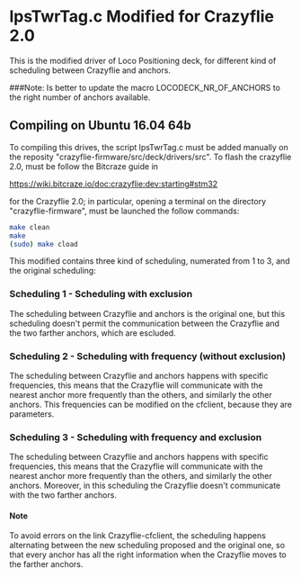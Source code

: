 # lpsTwrTag.c Modified for Crazyflie 2.0

This is the modified driver of Loco Positioning deck, for different kind of scheduling between Crazyflie and anchors.

###Note: Is better to update the macro LOCODECK_NR_OF_ANCHORS to the right number of anchors available.

## Compiling on Ubuntu 16.04 64b

To compiling this drives, the script lpsTwrTag.c must be added manually on the reposity "crazyflie-firmware/src/deck/drivers/src".
To flash the crazyflie 2.0, must be follow the Bitcraze guide in 

https://wiki.bitcraze.io/doc:crazyflie:dev:starting#stm32

 for the Crazyflie 2.0; in particular, opening a terminal on the directory "crazyflie-firmware", must be launched the follow commands:

 ```bash
make clean
make
(sudo) make cload
```

This modified contains three kind of scheduling, numerated from 1 to 3, and the original scheduling:

### Scheduling 1 - Scheduling with exclusion

The scheduling between Crazyflie and anchors is the original one, but this scheduling doesn't permit the communication between the Crazyflie and the two farther anchors, which are escluded.


### Scheduling 2 - Scheduling with frequency (without exclusion)

The scheduling between Crazyflie and anchors happens with specific frequencies, this means that the Crazyflie will communicate with the nearest anchor more frequently than the others, and similarly the other anchors. This frequencies can be modified on the cfclient, because they are parameters.


### Scheduling 3 - Scheduling with frequency and exclusion

The scheduling between Crazyflie and anchors happens with specific frequencies, this means that the Crazyflie will communicate with the nearest anchor more frequently than the others, and similarly the other anchors. Moreover, in this scheduling the Crazyflie doesn't communicate with the two farther anchors.


#### Note

To avoid errors on the link Crazyflie-cfclient, the scheduling happens alternating between the new scheduling proposed and the original one, so that every anchor has all the right information when the Crazyflie moves to the farther anchors.








